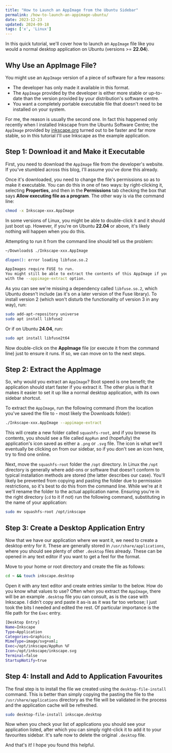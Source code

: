 ```yaml
---
title: "How to Launch an AppImage from the Ubuntu Sidebar"
permalink: /how-to-launch-an-appimage-ubuntu/
date: 2023-12-23
updated: 2024-09-18
tags: ['x', 'Linux']
---
```


In this quick tutorial, we'll cover how to launch an `AppImage` file like you would a normal desktop application on Ubuntu (versions >= **22.04**).

## Why Use an AppImage File?

You might use an `AppImage` version of a piece of software for a few reasons:

- The developer has only made it available in this format.
- The `AppImage` provided by the developer is either more stable or up-to-date than the version provided by your distribution's software centre.
- You want a completely portable executable file that doesn't need to be installed on your system.

For me, the reason is usually the second one. In fact this happened only recently when I installed Inkscape from the Ubuntu Software Centre; the `AppImage` provided by [inkscape.org](https://inkscape.org/) turned out to be faster and far more stable, so in this tutorial I'll use Inkscape as the example application.

## Step 1: Download it and Make it Executable

First, you need to download the `AppImage` file from the developer's website. If you've stumbled across this blog, I'll assume you've done this already.

Once it's downloaded, you need to change the file's permissions so as to make it executable. You can do this in one of two ways: by right-clicking it, selecting **Properties**, and then in the **Permissions** tab checking the box that says **Allow executing file as a program**. The other way is via the command line:

```bash
chmod -x Inkscape-xxx.AppImage
```

In some versions of Linux, you might be able to double-click it and it should just boot up. However, if you're on Ubuntu **22.04** or above, it's likely nothing will happen when you do this.

Attempting to run it from the command line should tell us the problem:

```bash
~/Downloads$ ./Inkscape-xxx.AppImage 

dlopen(): error loading libfuse.so.2

AppImages require FUSE to run. 
You might still be able to extract the contents of this AppImage if you run it
with the --appimage-extract option.
```

As you can see we're missing a dependency called `libfuse.so.2`, which Ubuntu doesn't include (as it's on a later version of the Fuse library). To install version 2 (which won't disturb the functionality of version 3 in any way), run:

```bash
sudo add-apt-repository universe
sudo apt install libfuse2
```

Or if on Ubuntu **24.04**, run:

```bash
sudo apt install libfuse2t64
```

Now double-click on the **AppImage** file (or execute it from the command line) just to ensure it runs. If so, we can move on to the next steps.

## Step 2: Extract the AppImage

So, why would you extract an `AppImage`? Boot speed is one benefit; the application should start faster if you extract it. The other plus is that it makes it easier to set it up like a normal desktop application, with its own sidebar shortcut.

To extract the `AppImage`, run the following command (from the location you've saved the file to - most likely the Downloads folder):

```bash
./Inkscape-xxx.AppImage --appimage-extract
```

This will create a new folder called `squashfs-root`, and if you browse its contents, you should see a file called `AppRun` and (hopefully) the application's icon saved as either a `.png` or `.svg` file. The icon is what we'll eventually be clicking on from our sidebar, so if you don't see an icon here, try to find one online.

Next, move the `squashfs-root` folder the `/opt` directory. In Linux the `/opt` directory is generally where add-ons or software that doesn't conform to typical installation methods are stored (the latter describes our case). You'll likely be prevented from copying and pasting the folder due to permission restrictions, so it's best to do this from the command line. While we're at it we'll rename the folder to the actual application name. Ensuring you're in the right directory (`cd` to it if not) run the following command, substituting in the name of your application:

```bash
sudo mv squashfs-root /opt/inkscape
```

## Step 3: Create a Desktop Application Entry

Now that we have our application where we want it, we need to create a desktop entry for it. These are generally stored in `/usr/share/applications`, where you should see plenty of other `.desktop` files already. These can be opened in any text editor if you want to get a feel for the format.

Move to your home or root directory and create the file as follows:

```bash
cd ~ && touch inkscape.desktop
```

Open it with any text editor and create entries similar to the below. How do you know what values to use? Often when you extract the `AppImage`, there will be an example `.desktop` file you can consult, as is the case with Inkscape. I didn't copy and paste it as-is as it was far too verbose; I just took the bits I needed and edited the rest. Of particular importance is the file path for the `Exec` entry.

```bash
[Desktop Entry]
Name=Inkscape
Type=Application
Categories=Graphics;
MimeType=image/svg+xml;
Exec=/opt/inkscape/AppRun %F
Icon=/opt/inkscape/inkscape.svg
Terminal=false
StartupNotify=true
```

## Step 4: Install and Add to Application Favourites

The final step is to install the file we created using the `desktop-file-install` command. This is better than simply copying the pasting the file to the `/usr/share/applications` directory as the file will be validated in the process and the application cache will be refreshed.

```bash
sudo desktop-file-install inkscape.desktop
```

Now when you check your list of applications you should see your application listed, after which you can simply right-click it to add it to your favourites sidebar. It's safe now to delete the original `.desktop` file.

And that's it! I hope you found this helpful.
